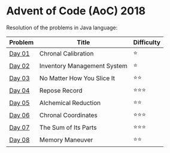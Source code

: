 # Advent of Code (AoC) 2018

Resolution of the problems in Java language:

| Problem      | Title                              | Difficulty                     |
| ------------ | ---------------------------------- | ------------------------------ |
| [Day 01](01) | Chronal Calibration                | :star:                         |
| [Day 02](02) | Inventory Management System        | :star:                         |
| [Day 03](03) | No Matter How You Slice It         | :star::star:                   |
| [Day 04](04) | Repose Record                      | :star::star::star:             |
| [Day 05](05) | Alchemical Reduction               | :star::star:                   |
| [Day 06](06) | Chronal Coordinates                | :star::star::star:             |
| [Day 07](07) | The Sum of Its Parts               | :star::star::star:             |
| [Day 08](08) | Memory Maneuver                    | :star::star:                   |

